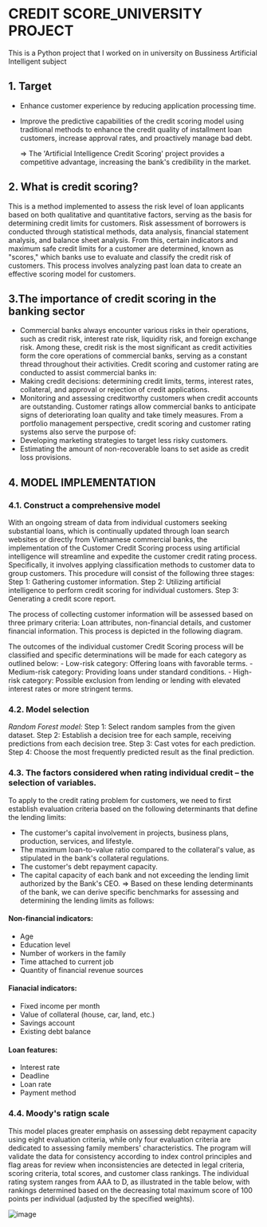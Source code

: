 # CREDIT SCORE_UNIVERSITY PROJECT
This is a Python project that I worked on in university on Bussiness Artificial Intelligent subject
## 1. Target
- Enhance customer experience by reducing application processing time. 
- Improve the predictive capabilities of the credit scoring model using traditional methods to enhance the credit quality of installment loan customers, increase approval rates, and proactively manage bad debt. 

  => The 'Artificial Intelligence Credit Scoring' project provides a competitive advantage, increasing the bank's credibility in the market.
   
## 2. What is credit scoring?
This is a method implemented to assess the risk level of loan applicants based on both qualitative and quantitative factors, serving as the basis for determining credit limits for customers. Risk assessment of borrowers is conducted through statistical methods, data analysis, financial statement analysis, and balance sheet analysis. From this, certain indicators and maximum safe credit limits for a customer are determined, known as "scores," which banks use to evaluate and classify the credit risk of customers. This process involves analyzing past loan data to create an effective scoring model for customers.

## 3.The importance of credit scoring in the banking sector
- Commercial banks always encounter various risks in their operations, such as credit risk, interest rate risk, liquidity risk, and foreign exchange risk. Among these, credit risk is the most significant as credit activities form the core operations of commercial banks, serving as a constant thread throughout their activities. Credit scoring and customer rating are conducted to assist commercial banks in:
- Making credit decisions: determining credit limits, terms, interest rates, collateral, and approval or rejection of credit applications.
- Monitoring and assessing creditworthy customers when credit accounts are outstanding. Customer ratings allow commercial banks to anticipate signs of deteriorating loan quality and take timely measures. From a portfolio management perspective, credit scoring and customer rating systems also serve the purpose of:
- Developing marketing strategies to target less risky customers.
- Estimating the amount of non-recoverable loans to set aside as credit loss provisions.
  
## 4. MODEL IMPLEMENTATION
### 4.1. Construct a comprehensive model
With an ongoing stream of data from individual customers seeking substantial loans, which is continually updated through loan search websites or directly from Vietnamese commercial banks, the implementation of the Customer Credit Scoring process using artificial intelligence will streamline and expedite the customer credit rating process. Specifically, it involves applying classification methods to customer data to group customers. This procedure will consist of the following three stages:
Step 1: Gathering customer information.
Step 2: Utilizing artificial intelligence to perform credit scoring for individual customers.
Step 3: Generating a credit score report.

The process of collecting customer information will be assessed based on three primary criteria: Loan attributes, non-financial details, and customer financial information. This process is depicted in the following diagram.
        
The outcomes of the individual customer Credit Scoring process will be classified and specific determinations will be made for each category as outlined below:
	- Low-risk category: Offering loans with favorable terms.
	- Medium-risk category: Providing loans under standard conditions.
	- High-risk category: Possible exclusion from lending or lending with elevated interest rates or more stringent terms.
 ### 4.2. Model selection
 *Random Forest model:*
	Step 1: Select random samples from the given dataset.
 	Step 2: Establish a decision tree for each sample, receiving predictions from each decision tree.
  	Step 3: Cast votes for each prediction.
   	Step 4: Choose the most frequently predicted result as the final prediction.
    
### 4.3. The factors considered when rating individual credit – the selection of variables.
To apply to the credit rating problem for customers, we need to first establish evaluation criteria based on the following determinants that define the lending limits:
- The customer's capital involvement in projects, business plans, production, services, and lifestyle.
- The maximum loan-to-value ratio compared to the collateral's value, as stipulated in the bank's collateral regulations.
- The customer's debt repayment capacity.
- The capital capacity of each bank and not exceeding the lending limit authorized by the Bank's CEO.
=> Based on these lending determinants of the bank, we can derive specific benchmarks for assessing and determining the lending limits as follows:
#### Non-financial indicators:
+ Age
+ Education level
+ Number of workers in the family
+ Time attached to current job
+ Quantity of financial revenue sources
#### Fianacial indicators:
+ Fixed income per month
+ Value of collateral (house, car, land, etc.)
+ Savings account
+ Existing debt balance
#### Loan features:
+ Interest rate
+ Deadline
+ Loan rate
+ Payment method

### 4.4. Moody's ratign scale
This model places greater emphasis on assessing debt repayment capacity using eight evaluation criteria, while only four evaluation criteria are dedicated to assessing family members' characteristics. The program will validate the data for consistency according to index control principles and flag areas for review when inconsistencies are detected in legal criteria, scoring criteria, total scores, and customer class rankings. The individual rating system ranges from AAA to D, as illustrated in the table below, with rankings determined based on the decreasing total maximum score of 100 points per individual (adjusted by the specified weights).

![image](https://github.com/ThuHuong-Gina/Credit-Score-Prediction_Project/assets/141025228/c9bcb898-677c-4d47-88a2-ea0dacad47c7)


